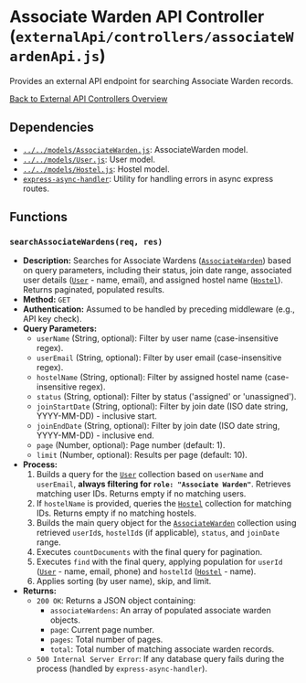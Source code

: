 # Associate Warden API Controller (`externalApi/controllers/associateWardenApi.js`)

Provides an external API endpoint for searching Associate Warden records.

[Back to External API Controllers Overview](README.md)

## Dependencies

- [`../../models/AssociateWarden.js`](../../models/AssociateWarden.md): AssociateWarden model.
- [`../../models/User.js`](../../models/User.md): User model.
- [`../../models/Hostel.js`](../../models/Hostel.md): Hostel model.
- [`express-async-handler`](https://www.npmjs.com/package/express-async-handler): Utility for handling errors in async express routes.

## Functions

### `searchAssociateWardens(req, res)`

- **Description:** Searches for Associate Wardens ([`AssociateWarden`](../../models/AssociateWarden.md)) based on query parameters, including their status, join date range, associated user details ([`User`](../../models/User.md) - name, email), and assigned hostel name ([`Hostel`](../../models/Hostel.md)). Returns paginated, populated results.
- **Method:** `GET`
- **Authentication:** Assumed to be handled by preceding middleware (e.g., API key check).
- **Query Parameters:**
  - `userName` (String, optional): Filter by user name (case-insensitive regex).
  - `userEmail` (String, optional): Filter by user email (case-insensitive regex).
  - `hostelName` (String, optional): Filter by assigned hostel name (case-insensitive regex).
  - `status` (String, optional): Filter by status ('assigned' or 'unassigned').
  - `joinStartDate` (String, optional): Filter by join date (ISO date string, YYYY-MM-DD) - inclusive start.
  - `joinEndDate` (String, optional): Filter by join date (ISO date string, YYYY-MM-DD) - inclusive end.
  - `page` (Number, optional): Page number (default: 1).
  - `limit` (Number, optional): Results per page (default: 10).
- **Process:**
  1.  Builds a query for the [`User`](../../models/User.md) collection based on `userName` and `userEmail`, **always filtering for `role: "Associate Warden"`**. Retrieves matching user IDs. Returns empty if no matching users.
  2.  If `hostelName` is provided, queries the [`Hostel`](../../models/Hostel.md) collection for matching IDs. Returns empty if no matching hostels.
  3.  Builds the main query object for the [`AssociateWarden`](../../models/AssociateWarden.md) collection using retrieved `userId`s, `hostelId`s (if applicable), `status`, and `joinDate` range.
  4.  Executes `countDocuments` with the final query for pagination.
  5.  Executes `find` with the final query, applying population for `userId` ([`User`](../../models/User.md) - name, email, phone) and `hostelId` ([`Hostel`](../../models/Hostel.md) - name).
  6.  Applies sorting (by user name), skip, and limit.
- **Returns:**
  - `200 OK`: Returns a JSON object containing:
    - `associateWardens`: An array of populated associate warden objects.
    - `page`: Current page number.
    - `pages`: Total number of pages.
    - `total`: Total number of matching associate warden records.
  - `500 Internal Server Error`: If any database query fails during the process (handled by `express-async-handler`).
